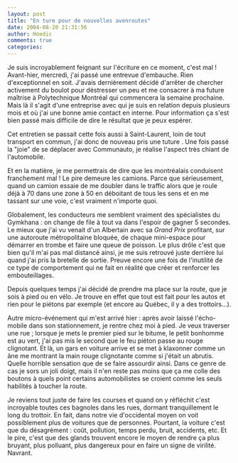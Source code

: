 ```yaml
---
layout: post
title: "En ture pour de nouvelles avenroutes"
date: 2004-08-20 21:31:56
author: Hoedic
comments: true
categories: 
---
```



Je suis incroyablement feignant sur l'écriture en ce moment, c'est mal ! Avant-hier, mercredi, j'ai passé une entrevue d'embauche. Rien d'exceptionnel en soit. J'avais dernièrement décidé d'arrêter de chercher activement du boulot pour déstresser un peu et me consacrer à ma future maîtrise à Polytechnique Montréal qui commencera la semaine prochaine. Mais là il s'agit d'une entreprise avec qui je suis en relation depuis plusieurs mois et où j'ai une bonne amie contact en interne. Pour information ça s'est bien passé mais difficile de dire le résultat que je peux espérer.

Cet entretien se passait cette fois aussi à Saint-Laurent, loin de tout transport en commun, j'ai donc de nouveau pris une tuture . Une fois passé la "joie" de se déplacer avec Communauto, je réalise l'aspect très chiant de l'automobile.

Et en la matière, je me permettrais de dire que les montréalais conduisent franchement mal ! Le pire demeure les camions. Parce que sérieusement, quand un camion essaie de me doubler dans le traffic alors que je roule déjà à 70 dans une zone à 50 en déboitant de tous les sens et en me tassant sur une voie, c'est vraiment n'importe quoi.

Globalement, les conducteurs me semblent vraiment des spécialistes du Gymkhana : on change de file à tout va dans l'espoir de gagner 5 secondes. Le mieux que j'ai vu venait d'un Albertain avec sa *Grand Prix* profitant, sur une autoroute métropolitaine bloquée, de chaque mini-espace pour démarrer en trombe et faire une queue de poisson. Le plus drôle c'est que bien qu'il m'ai pas mal distancé ainsi, je me suis retrouvé juste derrière lui quand j'ai pris la bretelle de sortie. Preuve encore une fois de l'inutilité de ce type de comportement qui ne fait en réalité que créer et renforcer les embouteillages.

Depuis quelques temps j'ai décidé de prendre ma place sur la route, que je sois à pied ou en vélo. Je trouve en effet que tout est fait pour les autos et rien pour le piétons par exemple (et encore au Québec, il y a des trottoirs...).

Autre micro-événement qui m'est arrivé hier : après avoir laissé l'écho-mobile dans son stationnement, je rentre chez moi à pied. Je veux traverser une rue ; lorsque je mets le premier pied sur le bitume, le petit bonhomme est au vert, j'ai pas mis le second que le feu piéton passe au rouge clignotant. Et là, un gars en voiture arrive et se met à klaxonner comme un âne me montrant la main rouge clignotante comme si j'était un abrutis. Quelle horrible sensation que de se faire assourdir ainsi. Dans ce genre de cas je sors un joli doigt, mais il n'en reste pas moins que ça me colle des boutons à quels point certains automobilistes se croient comme les seuls habilités à toucher la route.

Je reviens tout juste de faire les courses et quand on y réfléchit c'est incroyable toutes ces bagnoles dans les rues, dormant tranquillement le long du trottoir. En fait, dans notre vie d'occidental moyen on voit possiblement plus de voitures que de personnes. Pourtant, la voiture c'est que du désagrément : coût, pollution, temps perdu, bruit, accidents, etc. Et le pire, c'est que des glands trouvent encore le moyen de rendre ça plus bruyant, plus polluant, plus dangereux pour en faire un signe de virilité. Navrant.